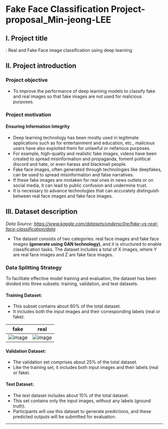 # Fake Face Classification Project-proposal_Min-jeong-LEE

## I. Project title  
: Real and Fake Face image classification using deep learning  

## II. Project introduction  
### Project objective  
  - To improve the performance of deep learning models to classify fake and real images so that fake images are not used for malicious purposes.
### Project motivation  
#### Ensuring Information Integrity
  - Deep learning technology has been mostly used in legitimate applications such as for entertainment and education, etc., malicious users have also exploited them for unlawful or nefarious purposes.  
  - For example, high-quality and realistic fake images, videos have been created to spread misinformation and propaganda, foment political discord and hate, or even harass and blackmail people.  
  - Fake face images, often generated through technologies like deepfakes, can be used to spread misinformation and false narratives.
  - If these fake images are mistaken for real ones in news outlets or on social media, it can lead to public confusion and undermine trust.
  - It is necessary to advance technologies that can accurately distinguish between real face images and fake face images.  

## III. Dataset description 
*Data Source: https://www.kaggle.com/datasets/undersc0re/fake-vs-real-face-classification/data*  
-   The dataset consists of two categories: real face images and fake face images **(generate using GAN technology)**, and it is structured to enable classification tasks. The dataset includes a total of X images, where Y are real face images and Z are fake face images.
### Data Splitting Strategy  
  To facilitate effective model training and evaluation, the dataset has been divided into three subsets: training, validation, and test datasets.  

#### Training Dataset:  

  - This subset contains about 60% of the total dataset.  
  - It includes both the input images and their corresponding labels (real or fake).

|fake|real|
|---|---|
|![image](https://github.com/user-attachments/assets/8ab9e62f-1284-4391-8d5e-e8b490c0d23b)|![image](https://github.com/user-attachments/assets/0e318ab2-e688-46d5-9223-6d9fb054fbb2)|


#### Validation Dataset:

  - The validation set comprises about 25% of the total dataset.  
  - Like the training set, it includes both input images and their labels (real or fake).  

#### Test Dataset:

  - The test dataset includes about 15% of the total dataset.  
  - This set contains only the input images, without any labels (ground truth).  
  - Participants will use this dataset to generate predictions, and these predicted outputs will be submitted for evaluation.    

  ---
